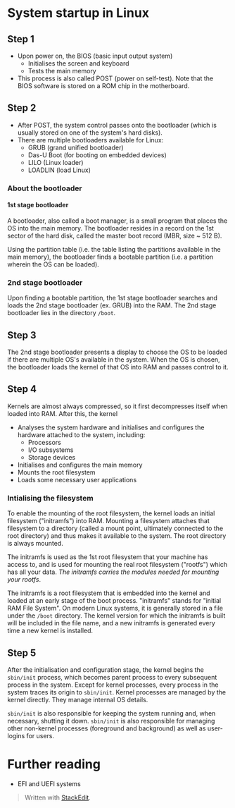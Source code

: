 # System startup in Linux

## Step 1

- Upon power on, the BIOS (basic input output system)
	- Initialises the screen and keyboard
	- Tests the main memory
- This process is also called POST (power on self-test). Note that the BIOS software is stored on a ROM chip in the motherboard.

## Step 2

- After POST, the system control passes onto the bootloader (which is usually stored on one of the system's hard disks).
- There are multiple bootloaders available for Linux:
	- GRUB (grand unified bootloader)
	- Das-U Boot (for booting on embedded devices)
	- LILO (Linux loader)
	- LOADLIN (load Linux)

### About the bootloader
#### 1st stage bootloader
A bootloader, also called a boot manager, is a small program that places the OS into the main memory. The bootloader resides in a record on the 1st sector of the hard disk, called the master boot record (MBR, size ~ 512 B).

Using the partition table (i.e. the table listing the partitions available in the main memory), the bootloader finds a bootable partition (i.e. a partition wherein the OS can be loaded).

### 2nd stage bootloader
Upon finding a bootable partition, the 1st stage bootloader searches and loads the 2nd stage bootloader (ex. GRUB) into the RAM. The 2nd stage bootloader lies in the directory `/boot`.

## Step 3
The 2nd stage bootloader presents a display to choose the OS to be loaded if there are multiple OS's available in the system. When the OS is chosen, the bootloader loads the kernel of that OS into RAM and passes control to it.

## Step 4
Kernels are almost always compressed, so it first decompresses itself when loaded into RAM. After this, the kernel

- Analyses the system hardware and initialises and configures the hardware attached to the system, including:
	- Processors
	- I/O subsystems
	- Storage devices
- Initialises and configures the main memory
- Mounts the root filesystem
- Loads some necessary user applications

### Intialising the filesystem
To enable the mounting of the root filesystem, the kernel loads an initial filesystem ("initramfs") into RAM. Mounting a filesystem attaches that filesystem to a directory (called a mount point, ultimately connected to the root directory) and thus makes it available to the system. The root directory is always mounted.

The initramfs is used as the 1st root filesystem that your machine has access to, and is used for mounting the real root filesystem ("rootfs") which has all your data. *The initramfs carries the modules needed for mounting your rootfs*.

The initramfs is a root filesystem that is embedded into the kernel and loaded at an early stage of the boot process. "initramfs" stands for "initial RAM File System". On modern Linux systems, it is generally stored in a file under the `/boot` directory. The kernel version for which the initramfs is built will be included in the file name, and a new initramfs is generated every time a new kernel is installed.

## Step 5
After the initialisation and configuration stage, the kernel begins the `sbin/init` process, which becomes parent process to every subsequent process in the system. Except for kernel processes, every process in the system traces its origin to `sbin/init`. Kernel processes are managed by the kernel directly. They manage internal OS details.

`sbin/init` is also responsible for keeping the system running and, when necessary, shutting it down. `sbin/init` is also responsible for managing other non-kernel processes (foreground and background) as well as user-logins for users.

# Further reading
- EFI and UEFI systems

> Written with [StackEdit](https://stackedit.io/).
